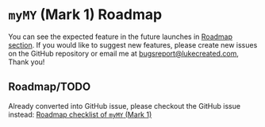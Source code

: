 # `myMY` (Mark 1) Roadmap

You can see the expected feature in the future launches in [Roadmap section](#roadmaptodo). If you would like to suggest new features, please create new issues on the GitHub repository or email me at <bugsreport@lukecreated.com>, Thank you!

## Roadmap/TODO

Already converted into GitHub issue, please checkout the GitHub issue instead:
[Roadmap checklist of `myMY` (Mark 1)](TBD)
